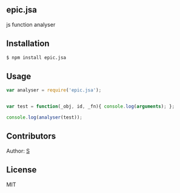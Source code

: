 ## epic.jsa
  
  js function analyser

## Installation

```bash
$ npm install epic.jsa
```


## Usage

```js
var analyser = require('epic.jsa');
```

```js

var test = function(_obj, id, _fn){ console.log(arguments); };

console.log(analyser(test));
```

## Contributors
  
  Author: [S](http://github.com/slightboy)

## License

MIT